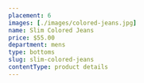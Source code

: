 ```yaml
---
placement: 6
images: [./images/colored-jeans.jpg]
name: Slim Colored Jeans
price: $55.00
department: mens
type: bottoms
slug: slim-colored-jeans
contentType: product details
---
```

